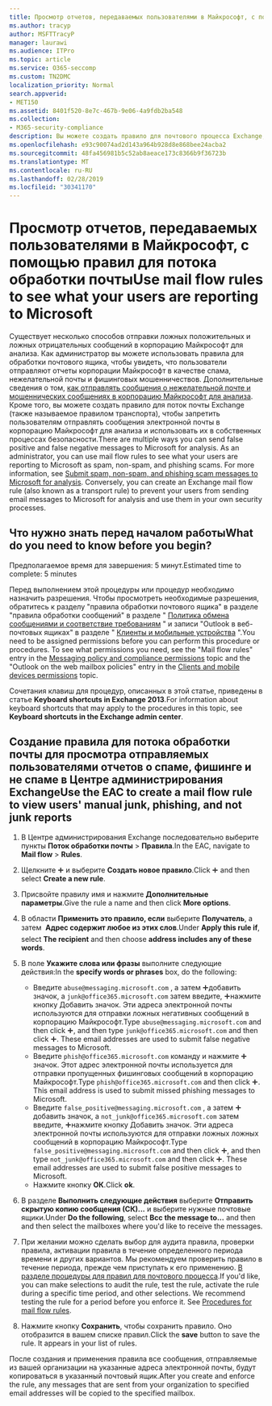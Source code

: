 ```yaml
---
title: Просмотр отчетов, передаваемых пользователями в Майкрософт, с помощью правил для потока обработки почты
ms.author: tracyp
author: MSFTTracyP
manager: laurawi
ms.audience: ITPro
ms.topic: article
ms.service: O365-seccomp
ms.custom: TN2DMC
localization_priority: Normal
search.appverid:
- MET150
ms.assetid: 8401f520-8e7c-467b-9e06-4a9fdb2ba548
ms.collection:
- M365-security-compliance
description: Вы можете создать правило для почтового процесса Exchange, чтобы пользователи не могли отправлять сообщения электронной почты в корпорацию Майкрософт для анализа и использовать их в собственных процессах безопасности.
ms.openlocfilehash: e93c90074ad2d143a964b928d8e868bee24acba2
ms.sourcegitcommit: 48fa456981b5c52ab8aeace173c8366b9f36723b
ms.translationtype: MT
ms.contentlocale: ru-RU
ms.lasthandoff: 02/28/2019
ms.locfileid: "30341170"
---
```

# <a name="use-mail-flow-rules-to-see-what-your-users-are-reporting-to-microsoft"></a><span data-ttu-id="c2aa4-103">Просмотр отчетов, передаваемых пользователями в Майкрософт, с помощью правил для потока обработки почты</span><span class="sxs-lookup"><span data-stu-id="c2aa4-103">Use mail flow rules to see what your users are reporting to Microsoft</span></span>

<span data-ttu-id="c2aa4-p101">Существует несколько способов отправки ложных положительных и ложных отрицательных сообщений в корпорацию Майкрософт для анализа. Как администратор вы можете использовать правила для обработки почтового ящика, чтобы увидеть, что пользователи отправляют отчеты корпорации Майкрософт в качестве спама, нежелательной почты и фишинговых мошенничествов. Дополнительные сведения о том, [как отправлять сообщения о нежелательной почте и мошеннических сообщениях в корпорацию Майкрософт для анализа](submit-spam-non-spam-and-phishing-scam-messages-to-microsoft-for-analysis.md). Кроме того, вы можете создать правило для поток почты Exchange (также называемое правилом транспорта), чтобы запретить пользователям отправлять сообщения электронной почты в корпорацию Майкрософт для анализа и использовать их в собственных процессах безопасности.</span><span class="sxs-lookup"><span data-stu-id="c2aa4-p101">There are multiple ways you can send false positive and false negative messages to Microsoft for analysis. As an administrator, you can use mail flow rules to see what your users are reporting to Microsoft as spam, non-spam, and phishing scams. For more information, see [Submit spam, non-spam, and phishing scam messages to Microsoft for analysis](submit-spam-non-spam-and-phishing-scam-messages-to-microsoft-for-analysis.md). Conversely, you can create an Exchange mail flow rule (also known as a transport rule) to prevent your users from sending email messages to Microsoft for analysis and use them in your own security processes.</span></span>
  
## <a name="what-do-you-need-to-know-before-you-begin"></a><span data-ttu-id="c2aa4-108">Что нужно знать перед началом работы</span><span class="sxs-lookup"><span data-stu-id="c2aa4-108">What do you need to know before you begin?</span></span>

<span data-ttu-id="c2aa4-109">Предполагаемое время для завершения: 5 минут.</span><span class="sxs-lookup"><span data-stu-id="c2aa4-109">Estimated time to complete: 5 minutes</span></span>
  
<span data-ttu-id="c2aa4-p102">Перед выполнением этой процедуры или процедур необходимо назначить разрешения. Чтобы просмотреть необходимые разрешения, обратитесь к разделу "правила обработки почтового ящика" в разделе "правила обработки сообщений" в разделе " [Политика обмена сообщениями и соответствие требованиям](http://technet.microsoft.com/library/ec4d3b9f-b85a-4cb9-95f5-6fc149c3899b.aspx) " и записи "Outlook в веб-почтовых ящиках" в разделе " [Клиенты и мобильные устройства](http://technet.microsoft.com/library/57eca42a-5a7f-4c65-89f0-7a84f2dbea19.aspx) ".</span><span class="sxs-lookup"><span data-stu-id="c2aa4-p102">You need to be assigned permissions before you can perform this procedure or procedures. To see what permissions you need, see the "Mail flow rules" entry in the [Messaging policy and compliance permissions](http://technet.microsoft.com/library/ec4d3b9f-b85a-4cb9-95f5-6fc149c3899b.aspx) topic and the "Outlook on the web mailbox policies" entry in the [Clients and mobile devices permissions](http://technet.microsoft.com/library/57eca42a-5a7f-4c65-89f0-7a84f2dbea19.aspx) topic.</span></span> 
  
<span data-ttu-id="c2aa4-112">Сочетания клавиш для процедур, описанных в этой статье, приведены в статье **Keyboard shortcuts in Exchange 2013**.</span><span class="sxs-lookup"><span data-stu-id="c2aa4-112">For information about keyboard shortcuts that may apply to the procedures in this topic, see **Keyboard shortcuts in the Exchange admin center**.</span></span>
  
## <a name="use-the-eac-to-create-a-mail-flow-rule-to-view-users-manual-junk-phishing-and-not-junk-reports"></a><span data-ttu-id="c2aa4-113">Создание правила для потока обработки почты для просмотра отправляемых пользователями отчетов о спаме, фишинге и не спаме в Центре администрирования Exchange</span><span class="sxs-lookup"><span data-stu-id="c2aa4-113">Use the EAC to create a mail flow rule to view users' manual junk, phishing, and not junk reports</span></span>

1. <span data-ttu-id="c2aa4-114">В Центре администрирования Exchange последовательно выберите пункты **Поток обработки почты** \> **Правила**.</span><span class="sxs-lookup"><span data-stu-id="c2aa4-114">In the EAC, navigate to **Mail flow** \> **Rules**.</span></span>
    
2. <span data-ttu-id="c2aa4-115">Щелкните ![Значок добавления](media/ITPro-EAC-AddIcon.gif) и выберите **Создать новое правило**.</span><span class="sxs-lookup"><span data-stu-id="c2aa4-115">Click ![Add Icon](media/ITPro-EAC-AddIcon.gif) and then select **Create a new rule**.</span></span>
    
3. <span data-ttu-id="c2aa4-116">Присвойте правилу имя и нажмите **Дополнительные параметры**.</span><span class="sxs-lookup"><span data-stu-id="c2aa4-116">Give the rule a name and then click **More options**.</span></span>
    
4. <span data-ttu-id="c2aa4-117">В области **Применить это правило, если** выберите **Получатель**, а затем  **Адрес содержит любое из этих слов**.</span><span class="sxs-lookup"><span data-stu-id="c2aa4-117">Under **Apply this rule if**, select **The recipient** and then choose **address includes any of these words**.</span></span>
    
5. <span data-ttu-id="c2aa4-118">В поле **Укажите слова или фразы** выполните следующие действия:</span><span class="sxs-lookup"><span data-stu-id="c2aa4-118">In the **specify words or phrases** box, do the following:</span></span> 
    - <span data-ttu-id="c2aa4-p103">Введите `abuse@messaging.microsoft.com` , а затем ![нажмите кнопку](media/ITPro-EAC-AddIcon.gif)добавить значок, а `junk@office365.microsoft.com` затем введите, ![а затем](media/ITPro-EAC-AddIcon.gif)нажмите кнопку Добавить значок. Эти адреса электронной почты используются для отправки ложных негативных сообщений в корпорацию Майкрософт.</span><span class="sxs-lookup"><span data-stu-id="c2aa4-p103">Type `abuse@messaging.microsoft.com` and then click ![Add Icon](media/ITPro-EAC-AddIcon.gif), and then type `junk@office365.microsoft.com` and then click ![Add Icon](media/ITPro-EAC-AddIcon.gif). These email addresses are used to submit false negative messages to Microsoft.</span></span>
    - <span data-ttu-id="c2aa4-p104">Введите `phish@office365.microsoft.com` команду и нажмите ![кнопку Добавить](media/ITPro-EAC-AddIcon.gif)значок. Этот адрес электронной почты используется для отправки пропущенных фишинговых сообщений в корпорацию Майкрософт.</span><span class="sxs-lookup"><span data-stu-id="c2aa4-p104">Type `phish@office365.microsoft.com` and then click ![Add Icon](media/ITPro-EAC-AddIcon.gif). This email address is used to submit missed phishing messages to Microsoft.</span></span>
    - <span data-ttu-id="c2aa4-p105">Введите `false_positive@messaging.microsoft.com` , а затем ![нажмите кнопку](media/ITPro-EAC-AddIcon.gif)добавить значок, а `not_junk@office365.microsoft.com` затем введите, ![а затем](media/ITPro-EAC-AddIcon.gif)нажмите кнопку Добавить значок. Эти адреса электронной почты используются для отправки ложных ложных сообщений в корпорацию Майкрософт.</span><span class="sxs-lookup"><span data-stu-id="c2aa4-p105">Type `false_positive@messaging.microsoft.com` and then click ![Add Icon](media/ITPro-EAC-AddIcon.gif), and then type `not_junk@office365.microsoft.com` and then click ![Add Icon](media/ITPro-EAC-AddIcon.gif). These email addresses are used to submit false positive messages to Microsoft.</span></span>
    - <span data-ttu-id="c2aa4-125">Нажмите кнопку **ОК**.</span><span class="sxs-lookup"><span data-stu-id="c2aa4-125">Click **ok**.</span></span>
    
6. <span data-ttu-id="c2aa4-126">В разделе **Выполнить следующие действия** выберите **Отправить скрытую копию сообщения (СК)...** и выберите нужные почтовые ящики.</span><span class="sxs-lookup"><span data-stu-id="c2aa4-126">Under **Do the following**, select **Bcc the message to...** and then and then select the mailboxes where you'd like to receive the messages.</span></span> 
    
7. <span data-ttu-id="c2aa4-p106">При желании можно сделать выбор для аудита правила, проверки правила, активации правила в течение определенного периода времени и других вариантов. Мы рекомендуем проверить правило в течение периода, прежде чем приступать к его применению. [В разделе процедуры для правил для почтового процесса](https://docs.microsoft.com/Exchange/policy-and-compliance/mail-flow-rules/mail-flow-rule-procedures).</span><span class="sxs-lookup"><span data-stu-id="c2aa4-p106">If you'd like, you can make selections to audit the rule, test the rule, activate the rule during a specific time period, and other selections. We recommend testing the rule for a period before you enforce it. See [Procedures for mail flow rules](https://docs.microsoft.com/Exchange/policy-and-compliance/mail-flow-rules/mail-flow-rule-procedures).</span></span> 
    
8. <span data-ttu-id="c2aa4-p107">Нажмите кнопку **Сохранить**, чтобы сохранить правило. Оно отобразится в вашем списке правил.</span><span class="sxs-lookup"><span data-stu-id="c2aa4-p107">Click the **save** button to save the rule. It appears in your list of rules.</span></span> 
    
<span data-ttu-id="c2aa4-132">После создания и применения правила все сообщения, отправляемые из вашей организации на указанные адреса электронной почты, будут копироваться в указанный почтовый ящик.</span><span class="sxs-lookup"><span data-stu-id="c2aa4-132">After you create and enforce the rule, any messages that are sent from your organization to specified email addresses will be copied to the specified mailbox.</span></span>
  

